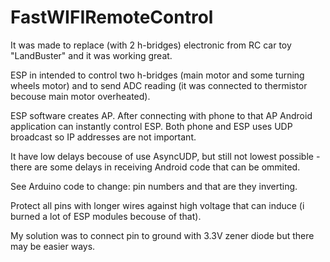 # FastWIFIRemoteControl

It was made to replace (with 2 h-bridges) electronic from RC car toy "LandBuster" and it was working great.

ESP in intended to control two h-bridges (main motor and some turning wheels motor) and to send ADC reading (it was connected to thermistor becouse main motor overheated).

ESP software creates AP. After connecting with phone to that AP Android application can instantly control ESP. Both phone and ESP uses UDP broadcast so IP addresses are not important.

It have low delays becouse of use AsyncUDP, but still not lowest possible - there are some delays in receiving Android code that can be ommited.

See Arduino code to change: pin numbers and that are they inverting. 

Protect all pins with longer wires against high voltage that can induce (i burned a lot of ESP modules becouse of that). 

My solution was to connect pin to ground with 3.3V zener diode but there may be easier ways.

